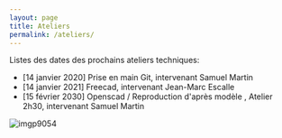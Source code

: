 ```yaml
---
layout: page
title: Ateliers
permalink: /ateliers/
---
```


Listes des dates des prochains ateliers techniques:

- [14 janvier 2020] Prise en main Git, intervenant Samuel Martin
- [14 janvier 2021] Freecad, intervenant Jean-Marc Escalle 
- [15 février 2030] Openscad / Reproduction d'après modèle , Atelier 2h30, intervenant Samuel Martin

![imgp9054](https://cloud.githubusercontent.com/assets/34697/12832754/64b0a802-cb9c-11e5-83ef-bf935f61250f.JPG)
